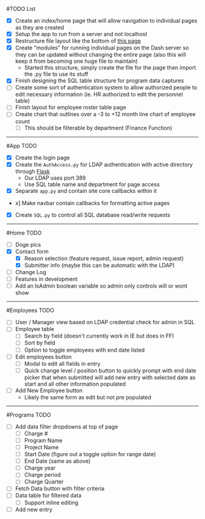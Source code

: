 #TODO List
- [x] Create an index/home page that will allow navigation to individual pages as they are created
- [x] Setup the app to run from a server and not localhost
- [x] Restructure file layout like the bottom of [this page](https://dash.plot.ly/urls)
- [x] Create "modules" for running individual pages on the Dash server so they can be updated without changing the entire page (also this will keep it from becoming one huge file to maintain)
    - Started this structure, simply create the file for the page then import the .py file to use its stuff
- [x] Finish designing the SQL table structure for program data captures
- [ ] Create some sort of authentication system to allow authorized people to edit necessary information (ie. HR authorized to edit the personnel table)
- [ ] Finish layout for employee roster table page
- [ ] Create chart that outlines over a -3 to +12 month line chart of employee count
    - [ ] This should be filterable by department (Finance Function)
---
#App TODO
- [x] Create the login page
- [x] Create the `AuthAccess.py` for LDAP authentication with active directory through [Flask](https://code.tutsplus.com/tutorials/flask-authentication-with-ldap--cms-23101)
    - Our LDAP uses port 389
    - Use SQL table name and department for page access
- [x] Separate `app.py` and contain site core callbacks within it
- x] Make navbar contain callbacks for formatting active pages
- [x] Create `SQL.py` to control all SQL database read/write requests
---
#Home TODO
- [ ] Doge pics
- [x] Contact form
    - [x] Reason selection (feature request, issue report, admin request)
    - [x] Submitter info (maybe this can be automatic with the LDAP)
- [ ] Change Log
- [ ] Features in development
- [ ] Add an IsAdmin boolean variable so admin only controls will or wont show
---
#Employees TODO
- [ ] User / Manager view based on LDAP credential check for admin in SQL
- [ ] Employee table
    - [ ] Search by field (doesn't currently work in IE but does in FF)
    - [ ] Sort by field
    - [ ] Option to toggle employees with end date listed
- [ ] Edit employees button
    - [ ] Modal to edit all fields in entry
    - [ ] Quick change level / position button to quickly prompt with end date picker that when submitted will add new entry with selected date as start and all other information populated
- [ ] Add New Employee button
    - Likely the same form as edit but not pre populated
---
#Programs TODO
- [ ] Add data filter dropdowns at top of page
    - [ ] Charge #
    - [ ] Program Name
    - [ ] Project Name
    - [ ] Start Date (figure out a toggle option for range date)
    - [ ] End Date (same as above)
    - [ ] Charge year
    - [ ] Charge period
    - [ ] Charge Quarter
- [ ] Fetch Data button with filter criteria
- [ ] Data table for filtered data
    - [ ] Support inline editing
- [ ] Add new entry